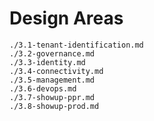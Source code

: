 # Design Areas

```{.include shift-heading-level-by=1}
./3.1-tenant-identification.md
./3.2-governance.md
./3.3-identity.md
./3.4-connectivity.md
./3.5-management.md
./3.6-devops.md
./3.7-showup-ppr.md
./3.8-showup-prod.md
```
